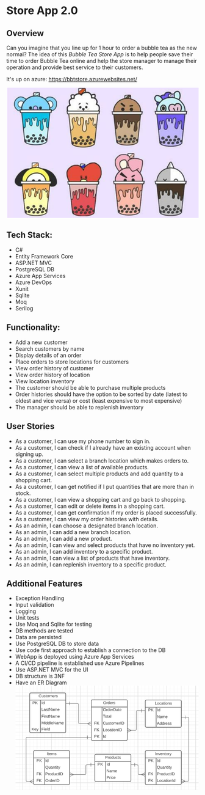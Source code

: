# Store App 2.0
## Overview
Can you imagine that you line up for 1 hour to order a bubble tea as the new normal? The idea of this *Bubble Tea Store App* is to help people save their time to order Bubble Tea online and help the store manager to manage their operation and provide best service to their customers.

It's up on azure: https://bbtstore.azurewebsites.net/

![BBT](https://github.com/210503-Reston-NET/Fang-Phoebe-P1/blob/main/assets/BBT.png)

## Tech Stack:
* C#
* Entity Framework Core
* ASP.NET MVC
* PostgreSQL DB
* Azure App Services
* Azure DevOps
* Xunit
* Sqlite 
* Moq
* Serilog

## Functionality:
* Add a new customer
* Search customers by name
* Display details of an order
* Place orders to store locations for customers
* View order history of customer
* View order history of location
* View location inventory
* The customer should be able to purchase multiple products
* Order histories should have the option to be sorted by date (latest to oldest and vice versa) or cost (least expensive to most expensive)
* The manager should be able to replenish inventory

## User Stories
* As a customer, I can use my phone number to sign in.
* As a customer, I can check if I already have an existing account when signing up.
* As a customer, I can select a branch location which makes orders to.
* As a customer, I can view a list of available products. 
* As a customer, I can select multiple products and add quantity to a shopping cart. 
* As a customer, I can get notified if I put quantities that are more than in stock.
* As a customer, I can view a shopping cart and go back to shopping.
* As a customer, I can edit or delete items in a shopping cart.
* As a customer, I can get confirmation if my order is placed successfully. 
* As a customer, I can view my order histories with details. 
* As an admin, I can choose a designated branch location.
* As an admin, I can add a new branch location.
* As an admin, I can add a new product.
* As an admin, I can view and select products that have no inventory yet. 
* As an admin, I can add inventory to a specific product.
* As an admin, I can view a list of products that have inventory.
* As an admin, I can replenish inventory to a specific product.

## Additional Features
* Exception Handling
* Input validation
* Logging
* Unit tests
* Use Moq and Sqlite for testing
* DB methods are tested
* Data are persisted
* Use PostgreSQL DB to store data
* Use code first approach to establish a connection to the DB
* WebApp is deployed using Azure App Services
* A CI/CD pipeline is established use Azure Pipelines
* Use ASP.NET MVC for the UI
* DB structure is 3NF
* Have an ER Diagram
![ERD](https://github.com/210503-Reston-NET/Fang-Phoebe-P1/blob/main/assets/ERD.png)
